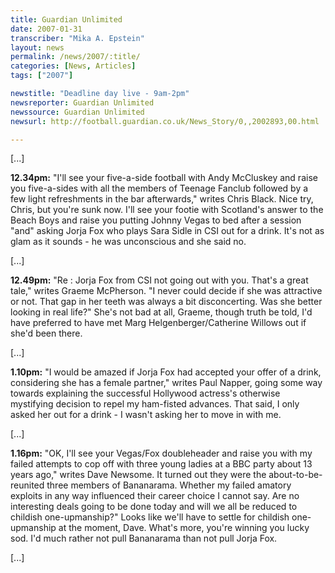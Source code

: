 ```yaml
---
title: Guardian Unlimited
date: 2007-01-31
transcriber: "Mika A. Epstein"
layout: news
permalink: /news/2007/:title/
categories: [News, Articles]
tags: ["2007"]

newstitle: "Deadline day live - 9am-2pm"
newsreporter: Guardian Unlimited
newssource: Guardian Unlimited
newsurl: http://football.guardian.co.uk/News_Story/0,,2002893,00.html

---
```


[...]

**12.34pm:** "I'll see your five-a-side football with Andy McCluskey and raise you five-a-sides with all the members of Teenage Fanclub followed by a few light refreshments in the bar afterwards," writes Chris Black. Nice try, Chris, but you're sunk now. I'll see your footie with Scotland's answer to the Beach Boys and raise you putting Johnny Vegas to bed after a session "and" asking Jorja Fox who plays Sara Sidle in CSI out for a drink. It's not as glam as it sounds - he was unconscious and she said no.

[...]

**12.49pm:** "Re : Jorja Fox from CSI not going out with you. That's a great tale," writes Graeme McPherson. "I never could decide if she was attractive or not. That gap in her teeth was always a bit disconcerting. Was she better looking in real life?" She's not bad at all, Graeme, though truth be told, I'd have preferred to have met Marg Helgenberger/Catherine Willows out if she'd been there.

[...]

**1.10pm:** "I would be amazed if Jorja Fox had accepted your offer of a drink, considering she has a female partner," writes Paul Napper, going some way towards explaining the successful Hollywood actress's otherwise mystifying decision to repel my ham-fisted advances. That said, I only asked her out for a drink - I wasn't asking her to move in with me.

[...]

**1.16pm:** "OK, I'll see your Vegas/Fox doubleheader and raise you with my failed attempts to cop off with three young ladies at a BBC party about 13 years ago," writes Dave Newsome. It turned out they were the about-to-be-reunited three members of Bananarama. Whether my failed amatory exploits in any way influenced their career choice I cannot say. Are no interesting deals going to be done today and will we all be reduced to childish one-upmanship?" Looks like we'll have to settle for childish one-upmanship at the moment, Dave. What's more, you're winning you lucky sod. I'd much rather not pull Bananarama than not pull Jorja Fox.

[...]
